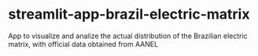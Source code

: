 # streamlit-app-brazil-electric-matrix
App to visualize and analize the actual distribution of the Brazilian electric matrix, with official data obtained from AANEL

